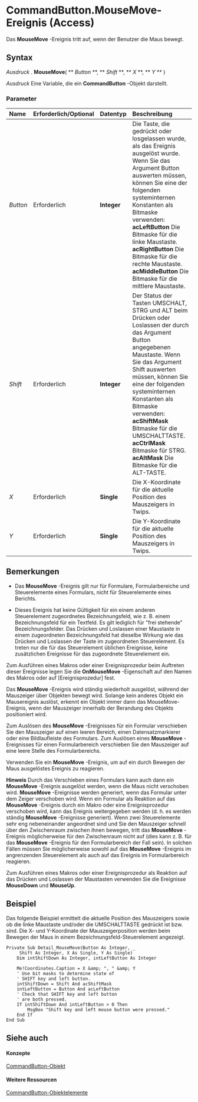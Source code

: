 
# CommandButton.MouseMove-Ereignis (Access)

Das  **MouseMove** -Ereignis tritt auf, wenn der Benutzer die Maus bewegt.
 


## Syntax

 *Ausdruck*  . **MouseMove**( ** *Button* **, ** *Shift* **, ** *X* **, ** *Y* ** )
 

 
 *Ausdruck*  Eine Variable, die ein **CommandButton** -Objekt darstellt.
 

 

### Parameter



|**Name**|**Erforderlich/Optional**|**Datentyp**|**Beschreibung**|
|:-----|:-----|:-----|:-----|
| _Button_|Erforderlich|**Integer**| Die Taste, die gedrückt oder losgelassen wurde, als das Ereignis ausgelöst wurde. Wenn Sie das Argument Button auswerten müssen, können Sie eine der folgenden systeminternen Konstanten als Bitmaske verwenden: **acLeftButton** Die Bitmaske für die linke Maustaste. **acRightButton** Die Bitmaske für die rechte Maustaste. **acMiddleButton** Die Bitmaske für die mittlere Maustaste.|
| _Shift_|Erforderlich|**Integer**| Der Status der Tasten UMSCHALT, STRG und ALT beim Drücken oder Loslassen der durch das Argument Button angegebenen Maustaste. Wenn Sie das Argument Shift auswerten müssen, können Sie eine der folgenden systeminternen Konstanten als Bitmaske verwenden: **acShiftMask** Bitmaske für die UMSCHALTTASTE. **acCtrlMask** Bitmaske für STRG. **acAltMask** Die Bitmaske für die ALT-TASTE.|
| _X_|Erforderlich|**Single**|Die X-Koordinate für die aktuelle Position des Mauszeigers in Twips. |
| _Y_|Erforderlich|**Single**|Die Y-Koordinate für die aktuelle Position des Mauszeigers in Twips.|

## Bemerkungen


 

 

- Das  **MouseMove** -Ereignis gilt nur für Formulare, Formularbereiche und Steuerelemente eines Formulars, nicht für Steuerelemente eines Berichts.
    
 
- Dieses Ereignis hat keine Gültigkeit für ein einem anderen Steuerelement zugeordnetes Bezeichnungsfeld, wie z. B. einem Bezeichnungsfeld für ein Textfeld. Es gilt lediglich für "frei stehende" Bezeichnungsfelder. Das Drücken und Loslassen einer Maustaste in einem zugeordneten Bezeichnungsfeld hat dieselbe Wirkung wie das Drücken und Loslassen der Taste im zugeordneten Steuerelement. Es treten nur die für das Steuerelement üblichen Ereignisse, keine zusätzlichen Ereignisse für das zugeordnete Steuerelement ein.
    
 

 

 
Zum Ausführen eines Makros oder einer Ereignisprozedur beim Auftreten dieser Ereignisse legen Sie die  **OnMouseMove** -Eigenschaft auf den Namen des Makros oder auf [Ereignisprozedur] fest.
 

 
Das  **MouseMove** -Ereignis wird ständig wiederholt ausgelöst, während der Mauszeiger über Objekten bewegt wird. Solange kein anderes Objekt ein Mausereignis auslöst, erkennt ein Objekt immer dann das MouseMove-Ereignis, wenn der Mauszeiger innerhalb der Berandung des Objekts positioniert wird.
 

 
Zum Auslösen des  **MouseMove** -Ereignisses für ein Formular verschieben Sie den Mauszeiger auf einen leeren Bereich, einen Datensatzmarkierer oder eine Bildlaufleiste des Formulars. Zum Auslösen eines **MouseMove** -Ereignisses für einen Formularbereich verschieben Sie den Mauszeiger auf eine leere Stelle des Formularbereichs.
 

 
Verwenden Sie ein  **MouseMove** -Ereignis, um auf ein durch Bewegen der Maus ausgelöstes Ereignis zu reagieren.
 

 

 **Hinweis**   Durch das Verschieben eines Formulars kann auch dann ein **MouseMove** -Ereignis ausgelöst werden, wenn die Maus nicht verschoben wird. **MouseMove** -Ereignisse werden generiert, wenn das Formular unter dem Zeiger verschoben wird. Wenn ein Formular als Reaktion auf das **MouseMove** -Ereignis durch ein Makro oder eine Ereignisprozedur verschoben wird, kann das Ereignis weitergegeben werden (d. h. es werden ständig **MouseMove** -Ereignisse generiert). Wenn zwei Steuerelemente sehr eng nebeneinander angeordnet sind und Sie den Mauszeiger schnell über den Zwischenraum zwischen ihnen bewegen, tritt das **MouseMove** -Ereignis möglicherweise für den Zwischenraum nicht auf (dies kann z. B. für das **MouseMove** -Ereignis für den Formularbereich der Fall sein). In solchen Fällen müssen Sie möglicherweise sowohl auf das **MouseMove** -Ereignis im angrenzenden Steuerelement als auch auf das Ereignis im Formularbereich reagieren.
 

Zum Ausführen eines Makros oder einer Ereignisprozedur als Reaktion auf das Drücken und Loslassen der Maustasten verwenden Sie die Ereignisse  **MouseDown** und **MouseUp**.
 

 

## Beispiel

Das folgende Beispiel ermittelt die aktuelle Position des Mauszeigers sowie ob die linke Maustaste und/oder die UMSCHALTTASTE gedrückt ist bzw. sind. Die X- und Y-Koordinate der Mauszeigerposition werden beim Bewegen der Maus in einem Bezeichnungsfeld-Steuerelement angezeigt.
 

 

```
Private Sub Detail_MouseMove(Button As Integer, _ 
     Shift As Integer, X As Single, Y As Single) 
    Dim intShiftDown As Integer, intLeftButton As Integer 
 
    Me!Coordinates.Caption = X &amp; ", " &amp; Y 
    ' Use bit masks to determine state of 
    ' SHIFT key and left button. 
    intShiftDown = Shift And acShiftMask 
    intLeftButton = Button And acLeftButton 
    ' Check that SHIFT key and left button  
    ' are both pressed. 
    If intShiftDown And intLeftButton > 0 Then 
        MsgBox "Shift key and left mouse button were pressed." 
    End If 
End Sub 

```


## Siehe auch


#### Konzepte


 
 [CommandButton-Objekt](25e7c0b7-03c1-dffe-8f52-4ec59739f6b8.md)
#### Weitere Ressourcen


 
 [CommandButton-Objektelemente](9e1c10e6-0d03-78fd-ac9d-3f086ce1e0f5.md)